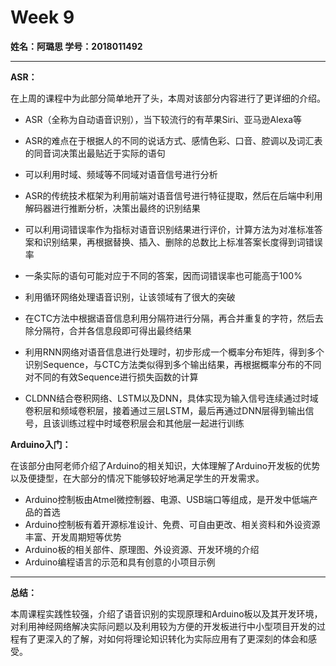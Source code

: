 # Week 9

**姓名：阿璐思   学号：2018011492**

***

**ASR：**

​		在上周的课程中为此部分简单地开了头，本周对该部分内容进行了更详细的介绍。

* ASR（全称为自动语音识别），当下较流行的有苹果Siri、亚马逊Alexa等
* ASR的难点在于根据人的不同的说话方式、感情色彩、口音、腔调以及词汇表的同音词决策出最贴近于实际的语句
* 可以利用时域、频域等不同域对语音信号进行分析
* ASR的传统技术框架为利用前端对语音信号进行特征提取，然后在后端中利用解码器进行推断分析，决策出最终的识别结果
* 可以利用词错误率作为指标对语音识别结果进行评价，计算方法为对准标准答案和识别结果，再根据替换、插入、删除的总数比上标准答案长度得到词错误率
* 一条实际的语句可能对应于不同的答案，因而词错误率也可能高于100%
* 利用循环网络处理语音识别，让该领域有了很大的突破
* 在CTC方法中根据语音信息利用分隔符进行分隔，再合并重复的字符，然后去除分隔符，合并各信息段即可得出最终结果
* 利用RNN网络对语音信息进行处理时，初步形成一个概率分布矩阵，得到多个识别Sequence，与CTC方法类似得到多个输出结果，再根据概率分布的不同对不同的有效Sequence进行损失函数的计算

* CLDNN结合卷积网络、LSTM以及DNN，具体实现为输入信号连续通过时域卷积层和频域卷积层，接着通过三层LSTM，最后再通过DNN层得到输出信号，且该训练过程中时域卷积层会和其他层一起进行训练

**Arduino入门：**

​		在该部分由阿老师介绍了Arduino的相关知识，大体理解了Arduino开发板的优势以及便捷型，在大部分的情况下能够较好地满足学生的开发需求。

* Arduino控制板由Atmel微控制器、电源、USB端口等组成，是开发中低端产品的首选
* Arduino控制板有着开源标准设计、免费、可自由更改、相关资料和外设资源丰富、开发周期短等优势
* Arduino板的相关部件、原理图、外设资源、开发环境的介绍
* Arduino编程语言的示范和具有创意的小项目示例

***

**总结：**

​		本周课程实践性较强，介绍了语音识别的实现原理和Arduino板以及其开发环境，对利用神经网络解决实际问题以及利用较为方便的开发板进行中小型项目开发的过程有了更深入的了解，对如何将理论知识转化为实际应用有了更深刻的体会和感受。

